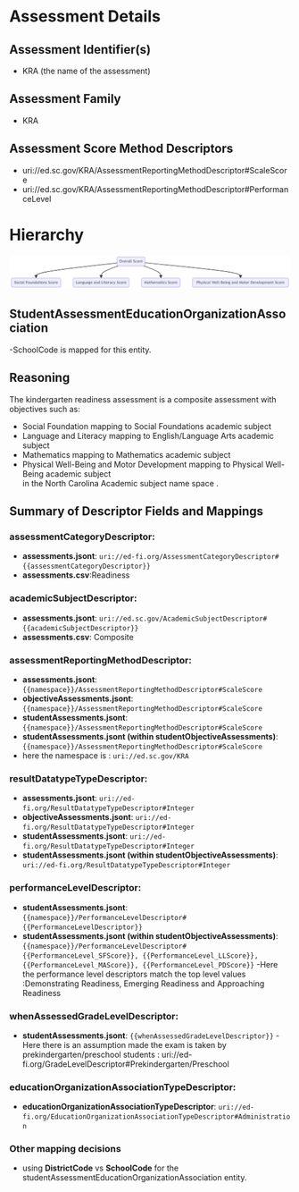 # Assessment Details

## Assessment Identifier(s)
- KRA (the name of the assessment)

## Assessment Family
- KRA

## Assessment Score Method Descriptors
- uri://ed.sc.gov/KRA/AssessmentReportingMethodDescriptor#ScaleScore
- uri://ed.sc.gov/KRA/AssessmentReportingMethodDescriptor#PerformanceLevel

# Hierarchy
![alt text](image.png)

## StudentAssessmentEducationOrganizationAssociation
-SchoolCode is mapped for this entity. 

## Reasoning
The kindergarten readiness assessment is a composite assessment with objectives such as:
- Social Foundation  mapping to Social Foundations academic subject 
- Language and Literacy  mapping to English/Language Arts academic subject 
- Mathematics mapping to Mathematics academic subject 
- Physical Well-Being and Motor Development  mapping to Physical Well-Being academic subject  
in the North Carolina Academic subject name space .

## Summary of Descriptor Fields and Mappings

### assessmentCategoryDescriptor:
- **assessments.jsont**: `uri://ed-fi.org/AssessmentCategoryDescriptor#{{assessmentCategoryDescriptor}}`
- **assessments.csv**:Readiness

### academicSubjectDescriptor:
- **assessments.jsont**: `uri://ed.sc.gov/AcademicSubjectDescriptor#{{academicSubjectDescriptor}}`
- **assessments.csv**: Composite 

### assessmentReportingMethodDescriptor:
- **assessments.jsont**: `{{namespace}}/AssessmentReportingMethodDescriptor#ScaleScore`
- **objectiveAssessments.jsont**: `{{namespace}}/AssessmentReportingMethodDescriptor#ScaleScore`
- **studentAssessments.jsont**: `{{namespace}}/AssessmentReportingMethodDescriptor#ScaleScore`
- **studentAssessments.jsont (within studentObjectiveAssessments)**: `{{namespace}}/AssessmentReportingMethodDescriptor#ScaleScore`
- here the namespace is :  `uri://ed.sc.gov/KRA` 
### resultDatatypeTypeDescriptor:
- **assessments.jsont**: `uri://ed-fi.org/ResultDatatypeTypeDescriptor#Integer`
- **objectiveAssessments.jsont**: `uri://ed-fi.org/ResultDatatypeTypeDescriptor#Integer`
- **studentAssessments.jsont**: `uri://ed-fi.org/ResultDatatypeTypeDescriptor#Integer`
- **studentAssessments.jsont (within studentObjectiveAssessments)**: `uri://ed-fi.org/ResultDatatypeTypeDescriptor#Integer`

### performanceLevelDescriptor:
- **studentAssessments.jsont**: `{{namespace}}/PerformanceLevelDescriptor#{{PerformanceLevelDescriptor}}`
- **studentAssessments.jsont (within studentObjectiveAssessments)**: `{{namespace}}/PerformanceLevelDescriptor#{{PerformanceLevel_SFScore}}, {{PerformanceLevel_LLScore}}, {{PerformanceLevel_MAScore}}, {{PerformanceLevel_PDScore}}`
-Here the performance level descriptors match the top level values :Demonstrating Readiness, Emerging Readiness and Approaching Readiness 
### whenAssessedGradeLevelDescriptor:
- **studentAssessments.jsont**: `{{whenAssessedGradeLevelDescriptor}}`
-Here there is an assumption made the exam is taken by prekindergarten/preschool students : uri://ed-fi.org/GradeLevelDescriptor#Prekindergarten/Preschool
### educationOrganizationAssociationTypeDescriptor:
- **educationOrganizationAssociationTypeDescriptor**: `uri://ed-fi.org/EducationOrganizationAssociationTypeDescriptor#Administration`

### Other mapping decisions  
- using **DistrictCode** vs **SchoolCode** for the studentAssessmentEducationOrganizationAssociation entity.


